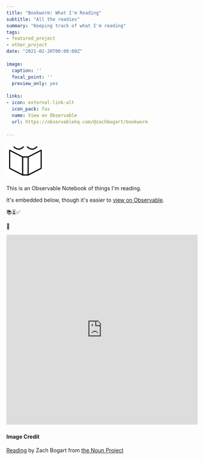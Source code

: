 ```yaml
---
title: "Bookworm: What I'm Reading"
subtitle: "All the readies"
summary: "Keeping track of what I'm reading"
tags:
- featured_project
- other_project
date: "2021-02-20T00:00:00Z"

image:
  caption: ''
  focal_point: ''
  preview_only: yes

links:
- icon: external-link-alt
  icon_pack: fas
  name: View on Observable
  url: https://observablehq.com/@zachbogart/bookworm

---
```


<!-- Icon Image: Small -->
<img src="featured.png" width="100"/> 

This is an Observable Notebook of things I'm reading. 

It's embedded below, though it's easier to [view on Observable](https://observablehq.com/@zachbogart/bookworm).

📚⏳✅

📖

<iframe width="100%" height="500" frameborder="0"
  src="https://observablehq.com/embed/@zachbogart/bookworm?cell=*"></iframe> 

<!--Noun Image Credit-->
#### Image Credit
[Reading](https://thenounproject.com/search/?creator=4129988&q=book&i=3169936) by Zach Bogart from [the Noun Project](https://thenounproject.com/)